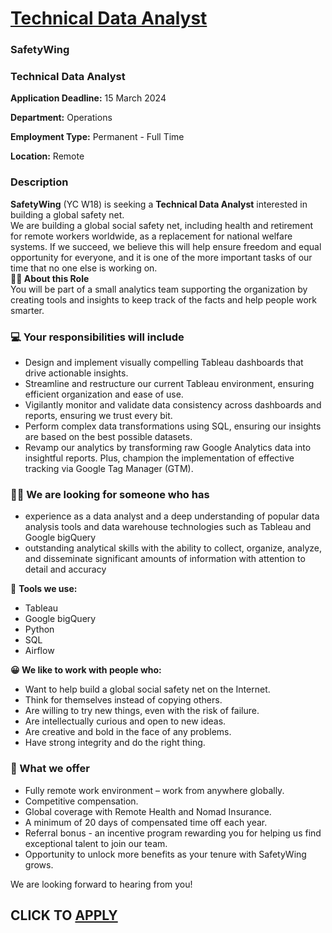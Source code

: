 # [Technical Data Analyst](https://www.remotewlb.com/apply/technical-data-analyst-56767)  
### SafetyWing  
####  

### Technical Data Analyst

 **Application Deadline:** 15 March 2024

 **Department:** Operations

 **Employment Type:** Permanent - Full Time

 **Location:** Remote

### Description

 **SafetyWing** (YC W18) is seeking a **Technical Data Analyst** interested in building a global safety net.  
We are building a global social safety net, including health and retirement for remote workers worldwide, as a replacement for national welfare systems. If we succeed, we believe this will help ensure freedom and equal opportunity for everyone, and it is one of the more important tasks of our time that no one else is working on.  
 **👩‍💻 About this Role**  
You will be part of a small analytics team supporting the organization by creating tools and insights to keep track of the facts and help people work smarter.  

### 💻 Your responsibilities will include

  * Design and implement visually compelling Tableau dashboards that drive actionable insights.
  * Streamline and restructure our current Tableau environment, ensuring efficient organization and ease of use.
  * Vigilantly monitor and validate data consistency across dashboards and reports, ensuring we trust every bit.
  * Perform complex data transformations using SQL, ensuring our insights are based on the best possible datasets.
  * Revamp our analytics by transforming raw Google Analytics data into insightful reports. Plus, champion the implementation of effective tracking via Google Tag Manager (GTM).

  
  

### 👩‍💻 We are looking for someone who has

  * experience as a data analyst and a deep understanding of popular data analysis tools and data warehouse technologies such as Tableau and Google bigQuery
  * outstanding analytical skills with the ability to collect, organize, analyze, and disseminate significant amounts of information with attention to detail and accuracy

🤖 **Tools we use:**

  * Tableau
  * Google bigQuery
  * Python
  * SQL
  * Airflow

**😀 We like to work with people who:**

  * Want to help build a global social safety net on the Internet.
  * Think for themselves instead of copying others.
  * Are willing to try new things, even with the risk of failure.
  * Are intellectually curious and open to new ideas.
  * Are creative and bold in the face of any problems.
  * Have strong integrity and do the right thing.

  
  

### 🧘 What we offer

  * Fully remote work environment – work from anywhere globally. 
  * Competitive compensation.
  * Global coverage with Remote Health and Nomad Insurance.
  * A minimum of 20 days of compensated time off each year.
  * Referral bonus - an incentive program rewarding you for helping us find exceptional talent to join our team.
  * Opportunity to unlock more benefits as your tenure with SafetyWing grows.

We are looking forward to hearing from you!  
## CLICK TO [APPLY](https://www.remotewlb.com/apply/technical-data-analyst-56767)

